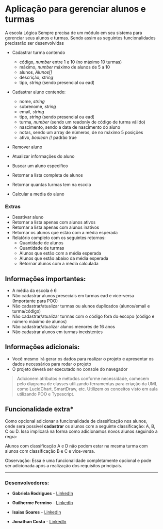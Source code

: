 

# Aplicação para gerenciar alunos e turmas


A escola Lógica Sempre precisa de um módulo em seu sistema para gerenciar seus alunos e turmas. Sendo assim as seguintes funcionalidades precisarão ser desenvolvidas

- Cadastrar turma contendo
	- código, *number* entre 1 e 10 (no máximo 10 turmas)
	- máximo, *number* máximo de alunos de 5 a 10
	- alunos, *Alunos[]*
	- descrição, *string*
	- tipo, *string* (sendo presencial ou ead)
  
- Cadastrar aluno contendo:
	- nome, *string*
	- sobrenome, *string*
	- email, *string*
	- tipo, *string* (sendo presencial ou ead)
	- turma, *number* (sendo um readonly de código de turma válido)
	- nascimento, sendo a data de nascimento do aluno
	- notas, sendo um array de números, de no máximo 5 posições
	- ativo, *boolean* // padrão true

- Remover aluno
- Atualizar informações do aluno
- Buscar um aluno especifico
- Retornar a lista completa de alunos
- Retornar quantas turmas tem na escola
- Calcular a media do aluno

### Extras
- Desativar aluno
- Retornar a lista apenas com alunos ativos
- Retornar a lista apenas com alunos inativos
- Retornar os alunos que estão com a média esperada
- Relatório completo com os seguintes retornos:
	- Quantidade de alunos
	- Quantidade de turmas
	- Alunos que estão com a média esperada
	- Alunos que estão abaixo da média esperada
	- Retornar alunos com a média calculada

## Informações importantes:

- A média da escola é 6
- Não cadastrar alunos preseciais em turmas ead e vice-versa (Importante para POO)
- Não cadastrar/atualizar turmas ou alunos duplicados (alunos/email e turma/código)
- Não cadastrar/atualizar turmas com o código fora do escopo (código e número máximo de alunos)
- Não cadastrar/atualizar alunos menores de 16 anos
- Não cadastrar alunos em turmas inexistentes

## Informações adicionais:

- Você mesmo irá gerar os dados para realizar o projeto e apresentar os dados necessários para rodar o projeto
- O projeto deverá ser executado no console do navegador

> Adicionem atributos e métodos conforme necessidade, comecem pelo diagrama de classes utilizando ferramentas para criação da UML como LucidChart, SmartDraw, etc. Utilizem os conceitos visto em aula utilizando POO e Typescript.

## Funcionalidade extra*

Como opcional adicionar a funcionalidade de classificação nos alunos, onde será possível **cadastrar** os alunos com a seguinte classificação: A, B, C ou D. Isso implicará na forma como adicionamos novos alunos seguindo a regra:

Alunos com classificação A e D não podem estar na mesma turma com alunos com classificação B e C e vice-versa.

Observação: Essa é uma funcionalidade completamente opcional e pode ser adicionada após a realização dos requisitos principais.

<hr>

### Desenvolvedores:

* **Gabriela Rodrigues** - [LinkedIn](https://www.linkedin.com/in/gabrielamrs/)

* **Guilherme Fermino** - [LinkedIn](https://www.linkedin.com/in/guilhermefermino/)

* **Isaias Soares** - [LinkedIn](https://www.linkedin.com/in/isaiaslfsoares/)

* **Jonathan Costa** - [LinkedIn](https://www.linkedin.com/in/jonathan-costa-25a758154/)
